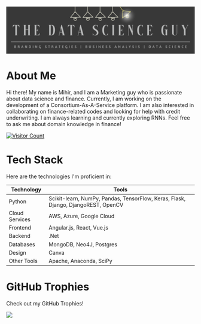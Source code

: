 <p align="center"><img src="https://github.com/Mihir-Ai-lab/The_Data_Science_Guy/blob/main/Images/Notebook%20Header.png"></p>

# About Me

Hi there! My name is Mihir, and I am a Marketing guy who is passionate about data science and finance. Currently, I am working on the development of a Consortium-As-A-Service platform. I am also interested in collaborating on finance-related codes and looking for help with credit underwriting. I am always learning and currently exploring RNNs. Feel free to ask me about domain knowledge in finance!

[![Visitor Count](https://img.shields.io/badge/dynamic/json?color=bbbcbc&label=Visitors&query=$.value&url=https://api.countapi.xyz/hit/Mihir-Ai-lab/Mihir-Ai-lab)](https://github.com/Mihir-Ai-lab/Mihir-Ai-lab)

# Tech Stack

Here are the technologies I'm proficient in:

| Technology      | Tools |
| ----------- | ----------- |
| Python      | Scikit-learn, NumPy, Pandas, TensorFlow, Keras, Flask, Django, DjangoREST, OpenCV       |
| Cloud Services   | AWS, Azure, Google Cloud        |
| Frontend   | Angular.js, React, Vue.js        |
| Backend   | .Net        |
| Databases   | MongoDB, Neo4J, Postgres        |
| Design   | Canva        |
| Other Tools   | Apache, Anaconda, SciPy        |

# GitHub Trophies

Check out my GitHub Trophies!

![](https://github-profile-trophy.vercel.app/?username=Mihir-Ai-lab&theme=flat&no-frame=true&row=1&column=6&margin-w=5&margin-h=5&count_private=true&bgColor=#f5f5f5&title=Followers,Stars,Repositories,Commit,MultiLanguage)
